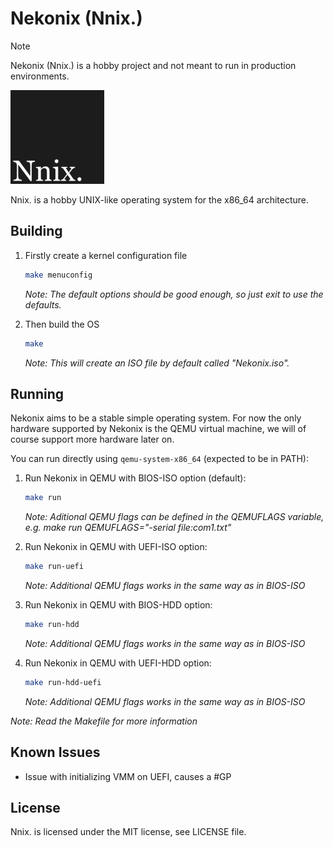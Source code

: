 # Nekonix (Nnix.)

> [!NOTE]
> Nekonix (Nnix.) is a hobby project and not meant to run in production environments.

<img src="https://github.com/KevinAlavik/nekonix/blob/main/assets/nnix-dark.png?raw=true" width="150">

Nnix. is a hobby UNIX-like operating system for the x86_64 architecture.

## Building

1. Firstly create a kernel configuration file
    ```sh
    make menuconfig
    ```
    *Note: The default options should be good enough, so just exit to use the defaults.*

2. Then build the OS
    ```sh
    make
    ```
    *Note: This will create an ISO file by default called "Nekonix.iso".*


## Running

Nekonix aims to be a stable simple operating system. For now the only hardware supported by Nekonix is the QEMU virtual machine, we will of course support more hardware later on.

You can run directly using `qemu-system-x86_64` (expected to be in PATH):

1. Run Nekonix in QEMU with BIOS-ISO option (default):
    ```sh
    make run
    ```
    *Note: Aditional QEMU flags can be defined in the QEMUFLAGS variable, e.g. make run QEMUFLAGS="-serial file:com1.txt"*

2. Run Nekonix in QEMU with UEFI-ISO option:
    ```sh
    make run-uefi
    ```
    *Note: Additional QEMU flags works in the same way as in BIOS-ISO*

3. Run Nekonix in QEMU with BIOS-HDD option:
    ```sh
    make run-hdd
    ```
    *Note: Additional QEMU flags works in the same way as in BIOS-ISO*

4. Run Nekonix in QEMU with UEFI-HDD option:
    ```sh
    make run-hdd-uefi
    ```
    *Note: Additional QEMU flags works in the same way as in BIOS-ISO*

*Note: Read the Makefile for more information*

## Known Issues

- Issue with initializing VMM on UEFI, causes a #GP

## License

Nnix. is licensed under the MIT license, see LICENSE file.